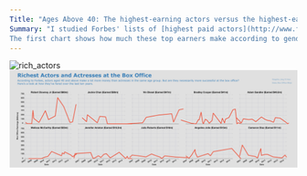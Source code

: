```yaml
---
Title: "Ages Above 40: The highest-earning actors versus the highest-earning actresses"
Summary: "I studied Forbes' lists of [highest paid actors](http://www.forbes.com/forbes/welcome/) and [highest paid actresses](http://www.forbes.com/pictures/fimi45gfmkm/the-worlds-highest-paid/#5e9fb7931a2e), to see how many older artistes there are on each list. As it turns out, the top five highest paid men are all above the age of 40. (In fact, the top 13 male earners are above the age of 40.) Compare these results with the women's list. The highest earning woman above the age of 40 is Melissa McCarthy in third place, behind Jennifer Lawrence and Scarlett Johansson. The combined income of the top five earning women above the age of 40 made a paltry $81.5m, compared with the men's $259.5m.  
The first chart shows how much these top earners make according to gender, age and income, while the second compares the box office earnings and results of the top five earning actors and actresses above the age of 40."
---
```


![rich_actors](movie_stars_distribution_illustrator.png)
![rich_actors_at_the_box_office](ten_actors_illustrator.png)

